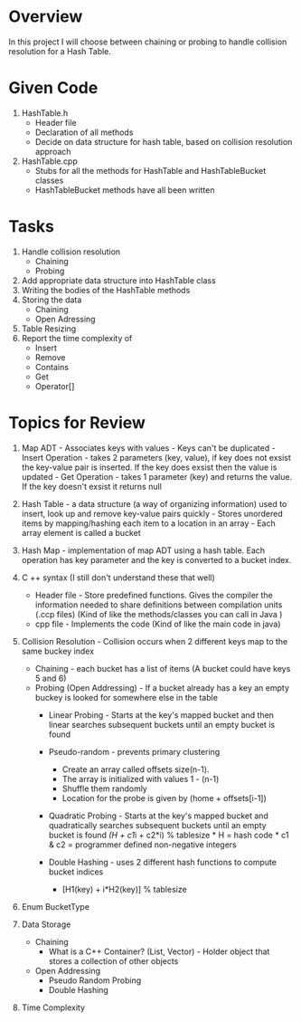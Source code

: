 # Overview
In this project I will choose between chaining or probing to handle collision resolution for a Hash Table. 

# Given Code
1. HashTable.h
    - Header file
    - Declaration of all methods
    - Decide on data structure for hash table, based on collision resolution approach
2. HashTable.cpp
      - Stubs for all the methods for HashTable and HashTableBucket classes
      - HashTableBucket methods have all been written

# Tasks
1. Handle collision resolution
      - Chaining
      - Probing
2. Add appropriate data structure into HashTable class
3. Writing the bodies of the HashTable methods
4. Storing the data
      - Chaining
      - Open Adressing
5. Table Resizing
6. Report the time complexity of
      - Insert
      - Remove
      - Contains
      - Get
      - Operator[]

# Topics for Review
1. Map ADT - Associates keys with values
        - Keys can't be duplicated
        - Insert Operation - takes 2 parameters (key, value), if key does not exsist the key-value pair is inserted. If the key does exsist then the value is updated
        - Get Operation - takes 1 parameter (key) and returns the value. If the key doesn't exsist it returns null
   
1. Hash Table - a data structure (a way of organizing information) used to insert, look up and remove key-value pairs quickly
        - Stores unordered items by mapping/hashing each item to a location in an array
        - Each array element is called a bucket

3. Hash Map - implementation of map ADT using a hash table. Each operation has key parameter and the key is converted to a bucket index. 

4. C ++ syntax (I still don't understand these that well)
      - Header file - Store predefined functions. Gives the compiler the information needed to share definitions between compilation units (.ccp files) (Kind of like the methods/classes you can call in Java )
      - cpp file - Implements the code (Kind of like the main code in java)

6. Collision Resolution - Collision occurs when 2 different keys map to the same buckey index
      - Chaining - each bucket has a list of items (A bucket could have keys 5 and 6)
      - Probing (Open Addressing) - If a bucket already has a key an empty buckey is looked for somewhere else in the table
          * Linear Probing - Starts at the key's mapped bucket and then linear searches subsequent buckets until an empty bucket is found
            
          * Pseudo-random - prevents primary clustering
              * Create an array called offsets size(n-1).
              * The array is initialized with values 1 - (n-1)
              * Shuffle them randomly
              * Location for the probe is given by (home + offsets[i-1])
                 
          * Quadratic Probing - Starts at the key's mapped bucket and quadratically searches subsequent buckets until an empty bucket is found
              *(H + c1*i + c2*i) % tablesize
                  * H = hash code
                  * c1 & c2 = programmer defined non-negative integers
            
          * Double Hashing - uses 2 different hash functions to compute bucket indices
              * [H1(key) + i*H2(key)] % tablesize 
        
7. Enum BucketType
8. Data Storage
      - Chaining
          * What is a C++ Container? (List, Vector) - Holder object that stores a collection of other objects
      - Open Addressing
          * Pseudo Random Probing
          * Double Hashing
9. Time Complexity
